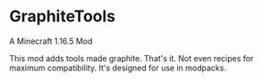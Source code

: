 # GraphiteTools
A Minecraft 1.16.5 Mod

This mod adds tools made graphite. That's it. Not even recipes for maximum compatibility.
It's designed for use in modpacks.
